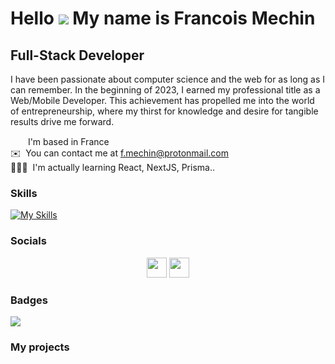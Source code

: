 Hello ![](https://user-images.githubusercontent.com/18350557/176309783-0785949b-9127-417c-8b55-ab5a4333674e.gif) My name is Francois Mechin
=======================================================================================================================================

Full-Stack Developer
------------------------

I have been passionate about computer science and the web for as long as I can remember. In the beginning of 2023, I earned my professional title as a Web/Mobile Developer. This achievement has propelled me into the world of entrepreneurship, where my thirst for knowledge and desire for tangible results drive me forward.



<img src="https://upload.wikimedia.org/wikipedia/commons/thumb/c/c3/Flag_of_France.svg/2560px-Flag_of_France.svg.png" width="20" height="15" />   I'm based in France
<br />
✉️  You can contact me at [f.mechin@protonmail.com](mailto:f.mechin@protonmail.com)
<br />
👨🏻‍💻  I'm actually learning React, NextJS, Prisma..

### Skills

[![My Skills](https://skillicons.dev/icons?i=js,html,css,ts,react,nextjs,nodejs,php,tailwind,figma,mysql&theme=light)](https://skillicons.dev)

<p align="center">

</p>


### Socials

<p align="center"> <a href="https://www.github.com/FrancoisMechin" target="_blank" rel="noreferrer"><img src="https://raw.githubusercontent.com/danielcranney/readme-generator/main/public/icons/socials/github.svg" width="32" height="32" /></a> <a href="https://www.linkedin.com/in/francois-mechin/" target="_blank" rel="noreferrer"><img src="https://raw.githubusercontent.com/danielcranney/readme-generator/main/public/icons/socials/linkedin.svg" width="32" height="32" /></a></p>

### Badges

<a href="http://www.github.com/FrancoisMechin"><img src="https://github-readme-streak-stats.herokuapp.com/?user=FrancoisMechin&stroke=ffffff&background=22272e&ring=ef4444&fire=ef4444&currStreakNum=ffffff&currStreakLabel=ef4444&sideNums=ffffff&sideLabels=ffffff&dates=ffffff&hide_border=true" /></a>

### My projects



